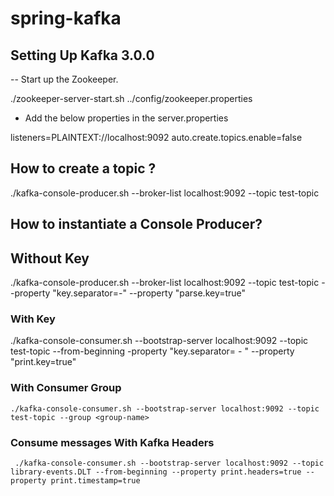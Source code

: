 # spring-kafka

## Setting Up Kafka 3.0.0
-- Start up the Zookeeper.

  ./zookeeper-server-start.sh ../config/zookeeper.properties

- Add the below properties in the server.properties

listeners=PLAINTEXT://localhost:9092
auto.create.topics.enable=false

## How to create a topic ?

  ./kafka-console-producer.sh --broker-list localhost:9092 --topic test-topic

## How to instantiate a Console Producer?

## Without Key

   ./kafka-console-producer.sh --broker-list localhost:9092 --topic test-topic --property "key.separator=-" --property "parse.key=true"

### With Key

   ./kafka-console-consumer.sh --bootstrap-server localhost:9092 --topic test-topic --from-beginning -property "key.separator= - " --property     "print.key=true"

### With Consumer Group

    ./kafka-console-consumer.sh --bootstrap-server localhost:9092 --topic test-topic --group <group-name>
  
### Consume messages With Kafka Headers
  
     ./kafka-console-consumer.sh --bootstrap-server localhost:9092 --topic library-events.DLT --from-beginning --property print.headers=true --property print.timestamp=true
  

  
  
